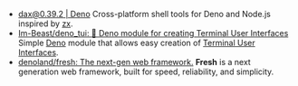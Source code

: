 - [dax@0.39.2 | Deno](https://deno.land/x/dax@0.39.2)
  Cross-platform shell tools for Deno and Node.js inspired by [zx](https://github.com/google/zx).
- [Im-Beast/deno\_tui: 🦕 Deno module for creating Terminal User Interfaces](https://github.com/Im-Beast/deno_tui)
  Simple [Deno](https://github.com/denoland/deno/) module that allows easy creation of [Terminal User Interfaces](https://en.wikipedia.org/wiki/Text-based_user_interface).
- [denoland/fresh: The next-gen web framework.](https://github.com/denoland/fresh)
  **Fresh** is a next generation web framework, built for speed, reliability, and simplicity.